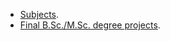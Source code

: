 * [Subjects](https://cms.ual.es/UAL/personas/persona.htm?id=515256515553484875).
* [Final B.Sc./M.Sc. degree projects](https://vicente-gonzalez-ruiz.github.io/ridiculum/).
